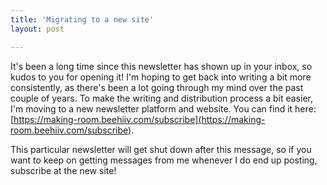 ```yaml
---
title: 'Migrating to a new site'
layout: post

---
```


It's been a long time since this newsletter has shown up in your inbox, so kudos to you for opening it! I'm hoping to get back into writing a bit more consistently, as there's been a lot going through my mind over the past couple of years. To make the writing and distribution process a bit easier, I'm moving to a new newsletter platform and website. You can find it here: [https://making-room.beehiiv.com/subscribe](https://making-room.beehiiv.com/subscribe). 

This particular newsletter will get shut down after this message, so if you want to keep on getting messages from me whenever I do end up posting, subscribe at the new site!
